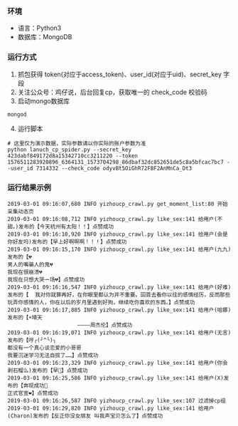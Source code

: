 ### 环境

- 语言：Python3
- 数据库：MongoDB

### 运行方式
1. 抓包获得 token(对应于access_token)、user_id(对应于uid)、secret_key 字段
2. 关注公众号：鸡仔说，后台回复cp，获取唯一的 check_code 校验码
3. 启动mongo数据库

 ```mongod```
 
4. 运行脚本
```
# 这里仅为演示数据，实际参数请以你实际的账户参数为准
python lanuch_cp_spider.py --secret_key 423dabf849172d8a15342710cc3211220 --token 1576511283920896_6364131_1573704298_86dbaf32dc852651de5c8a5bfcac7bc7 --user_id 7314332 --check_code odyvBt5OiGhR72FBF2AnMnCa_Dt3
```
### 运行结果示例
```
2019-03-01 09:16:07,680 INFO yizhoucp_crawl.py get_moment_list:80 开始采集动态页
2019-03-01 09:16:08,712 INFO yizhoucp_crawl.py like_sex:141 给用户(不甜。)发布的【今天杭州有太阳！！】点赞成功
2019-03-01 09:16:10,920 INFO yizhoucp_crawl.py like_sex:141 给用户(会是你好友吗)发布的【早上好啊啊啊！！！】点赞成功
2019-03-01 09:16:15,170 INFO yizhoucp_crawl.py like_sex:141 给用户(九九)发布的【💔 
男人的嘴骗人的鬼💔 
我现在很崩溃💔 
我现在只想大哭一场💔】点赞成功
2019-03-01 09:16:16,547 INFO yizhoucp_crawl.py like_sex:141 给用户(好难)发布的【  我对你就算再好，在你眼里都认为并不重要。回首去看你以往的感情经历，反而那些玩弄你感情的人，你在以后的岁月里遇到好狗，继续吃你喜欢的东西。】点赞成功
2019-03-01 09:16:17,885 INFO yizhoucp_crawl.py like_sex:141 给用户(哈娜)发布的【☀️晴天        
                      ————周杰伦】点赞成功
2019-03-01 09:16:19,071 INFO yizhoucp_crawl.py like_sex:141 给用户(无言)发布的【哼╭(╯^╰)╮
都没有一个真心谈恋爱的小哥哥
我要沉迷学习无法自拔了……】点赞成功
2019-03-01 09:16:23,329 INFO yizhoucp_crawl.py like_sex:141 给用户(你会剥石榴么)发布的【早🤭】点赞成功
2019-03-01 09:16:25,586 INFO yizhoucp_crawl.py like_sex:141 给用户(X)发布的【奔现成功🏃
正式官宣❤】点赞成功
2019-03-01 09:16:26,587 INFO yizhoucp_crawl.py like_sex:107 过滤掉cp组
2019-03-01 09:16:29,820 INFO yizhoucp_crawl.py like_sex:141 给用户(Charon)发布的【反正你没女朋友 叫我声宝贝怎么了】点赞成功
```
